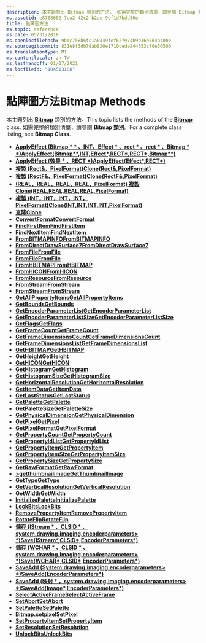 ```yaml
---
description: 本主題列出 Bitmap 類別的方法。 如需完整的類別清單，請參閱 Bitmap 類別。
ms.assetid: e8768602-7ea2-42c2-b2ae-9ef1d7bdd30e
title: 點陣圖方法
ms.topic: reference
ms.date: 05/31/2018
ms.openlocfilehash: 9b4c758b6fc1a0449fef627974b9b16e564a40be
ms.sourcegitcommit: 831e8f3db78ab820e1710cede244553c70e50500
ms.translationtype: MT
ms.contentlocale: zh-TW
ms.lasthandoff: 01/07/2021
ms.locfileid: "104513188"
---
```

# <a name="bitmap-methods"></a><span data-ttu-id="f7876-104">點陣圖方法</span><span class="sxs-lookup"><span data-stu-id="f7876-104">Bitmap Methods</span></span>

<span data-ttu-id="f7876-105">本主題列出 [**Bitmap**](/windows/desktop/api/gdiplusheaders/nl-gdiplusheaders-bitmap) 類別的方法。</span><span class="sxs-lookup"><span data-stu-id="f7876-105">This topic lists the methods of the [**Bitmap**](/windows/desktop/api/gdiplusheaders/nl-gdiplusheaders-bitmap) class.</span></span> <span data-ttu-id="f7876-106">如需完整的類別清單，請參閱 **Bitmap 類別**。</span><span class="sxs-lookup"><span data-stu-id="f7876-106">For a complete class listing, see **Bitmap Class**.</span></span>

-   <span data-ttu-id="f7876-107">[**ApplyEffect (Bitmap \* \* 、INT、Effect \* 、rect \* 、rect \* 、Bitmap \* \*)**](/windows/win32/api/gdiplusheaders/nf-gdiplusheaders-bitmap-applyeffect(inbitmap_inint_ineffect_inrect_outrect_outbitmap))</span><span class="sxs-lookup"><span data-stu-id="f7876-107">[**ApplyEffect(Bitmap\*\*,INT,Effect\*,RECT\*,RECT\*,Bitmap\*\*)**](/windows/win32/api/gdiplusheaders/nf-gdiplusheaders-bitmap-applyeffect(inbitmap_inint_ineffect_inrect_outrect_outbitmap))</span></span>
-   <span data-ttu-id="f7876-108">[**ApplyEffect (效果 \* ，RECT \*)**](/previous-versions//ms536321(v=vs.85))</span><span class="sxs-lookup"><span data-stu-id="f7876-108">[**ApplyEffect(Effect\*,RECT\*)**](/previous-versions//ms536321(v=vs.85))</span></span>
-   <span data-ttu-id="f7876-109">[**複製 (Rect&、PixelFormat)**](/previous-versions//ms536302(v=vs.85))</span><span class="sxs-lookup"><span data-stu-id="f7876-109">[**Clone(Rect&,PixelFormat)**](/previous-versions//ms536302(v=vs.85))</span></span>
-   <span data-ttu-id="f7876-110">[**複製 (RectF&、PixelFormat)**](/windows/win32/api/gdiplusheaders/nf-gdiplusheaders-bitmap-clone(inconstrectf__inpixelformat))</span><span class="sxs-lookup"><span data-stu-id="f7876-110">[**Clone(RectF&,PixelFormat)**](/windows/win32/api/gdiplusheaders/nf-gdiplusheaders-bitmap-clone(inconstrectf__inpixelformat))</span></span>
-   <span data-ttu-id="f7876-111">[**(REAL、REAL、REAL、REAL、PixelFormat) 複製**](/windows/win32/api/gdiplusheaders/nf-gdiplusheaders-bitmap-clone(inreal_inreal_inreal_inreal_inpixelformat))</span><span class="sxs-lookup"><span data-stu-id="f7876-111">[**Clone(REAL,REAL,REAL,REAL,PixelFormat)**](/windows/win32/api/gdiplusheaders/nf-gdiplusheaders-bitmap-clone(inreal_inreal_inreal_inreal_inpixelformat))</span></span>
-   <span data-ttu-id="f7876-112">[**複製 (INT，INT，INT，INT，PixelFormat)**](/windows/win32/api/gdiplusheaders/nf-gdiplusheaders-bitmap-clone(inint_inint_inint_inint_inpixelformat))</span><span class="sxs-lookup"><span data-stu-id="f7876-112">[**Clone(INT,INT,INT,INT,PixelFormat)**](/windows/win32/api/gdiplusheaders/nf-gdiplusheaders-bitmap-clone(inint_inint_inint_inint_inpixelformat))</span></span>
-   [<span data-ttu-id="f7876-113">**克隆**</span><span class="sxs-lookup"><span data-stu-id="f7876-113">**Clone**</span></span>](/windows/desktop/api/Gdiplusheaders/nf-gdiplusheaders-image-clone)
-   [<span data-ttu-id="f7876-114">**ConvertFormat**</span><span class="sxs-lookup"><span data-stu-id="f7876-114">**ConvertFormat**</span></span>](/windows/desktop/api/gdiplusheaders/nf-gdiplusheaders-bitmap-convertformat)
-   [<span data-ttu-id="f7876-115">**FindFirstItem**</span><span class="sxs-lookup"><span data-stu-id="f7876-115">**FindFirstItem**</span></span>](/windows/desktop/api/Gdiplusheaders/nf-gdiplusheaders-image-findfirstitem)
-   [<span data-ttu-id="f7876-116">**FindNextItem**</span><span class="sxs-lookup"><span data-stu-id="f7876-116">**FindNextItem**</span></span>](/windows/desktop/api/Gdiplusheaders/nf-gdiplusheaders-image-findnextitem)
-   [<span data-ttu-id="f7876-117">**FromBITMAPINFO**</span><span class="sxs-lookup"><span data-stu-id="f7876-117">**FromBITMAPINFO**</span></span>](/windows/desktop/api/Gdiplusheaders/nf-gdiplusheaders-bitmap-frombitmapinfo)
-   [<span data-ttu-id="f7876-118">**FromDirectDrawSurface7**</span><span class="sxs-lookup"><span data-stu-id="f7876-118">**FromDirectDrawSurface7**</span></span>](/windows/desktop/api/Gdiplusheaders/nf-gdiplusheaders-bitmap-fromdirectdrawsurface7)
-   [<span data-ttu-id="f7876-119">**FromFile**</span><span class="sxs-lookup"><span data-stu-id="f7876-119">**FromFile**</span></span>](/windows/desktop/api/Gdiplusheaders/nf-gdiplusheaders-bitmap-fromfile)
-   [<span data-ttu-id="f7876-120">**FromFile**</span><span class="sxs-lookup"><span data-stu-id="f7876-120">**FromFile**</span></span>](/windows/desktop/api/Gdiplusheaders/nf-gdiplusheaders-image-fromfile)
-   [<span data-ttu-id="f7876-121">**FromHBITMAP**</span><span class="sxs-lookup"><span data-stu-id="f7876-121">**FromHBITMAP**</span></span>](/windows/desktop/api/Gdiplusheaders/nf-gdiplusheaders-bitmap-fromhbitmap)
-   [<span data-ttu-id="f7876-122">**FromHICON**</span><span class="sxs-lookup"><span data-stu-id="f7876-122">**FromHICON**</span></span>](/windows/desktop/api/Gdiplusheaders/nf-gdiplusheaders-bitmap-fromhicon)
-   [<span data-ttu-id="f7876-123">**FromResource**</span><span class="sxs-lookup"><span data-stu-id="f7876-123">**FromResource**</span></span>](/windows/desktop/api/Gdiplusheaders/nf-gdiplusheaders-bitmap-fromresource)
-   [<span data-ttu-id="f7876-124">**FromStream**</span><span class="sxs-lookup"><span data-stu-id="f7876-124">**FromStream**</span></span>](/windows/desktop/api/Gdiplusheaders/nf-gdiplusheaders-bitmap-fromstream)
-   [<span data-ttu-id="f7876-125">**FromStream**</span><span class="sxs-lookup"><span data-stu-id="f7876-125">**FromStream**</span></span>](/windows/desktop/api/Gdiplusheaders/nf-gdiplusheaders-image-fromstream)
-   [<span data-ttu-id="f7876-126">**GetAllPropertyItems**</span><span class="sxs-lookup"><span data-stu-id="f7876-126">**GetAllPropertyItems**</span></span>](/windows/desktop/api/Gdiplusheaders/nf-gdiplusheaders-image-getallpropertyitems)
-   [<span data-ttu-id="f7876-127">**GetBounds**</span><span class="sxs-lookup"><span data-stu-id="f7876-127">**GetBounds**</span></span>](/windows/desktop/api/Gdiplusheaders/nf-gdiplusheaders-image-getbounds)
-   [<span data-ttu-id="f7876-128">**GetEncoderParameterList**</span><span class="sxs-lookup"><span data-stu-id="f7876-128">**GetEncoderParameterList**</span></span>](/windows/desktop/api/Gdiplusheaders/nf-gdiplusheaders-image-getencoderparameterlist)
-   [<span data-ttu-id="f7876-129">**GetEncoderParameterListSize**</span><span class="sxs-lookup"><span data-stu-id="f7876-129">**GetEncoderParameterListSize**</span></span>](/windows/desktop/api/Gdiplusheaders/nf-gdiplusheaders-image-getencoderparameterlistsize)
-   [<span data-ttu-id="f7876-130">**GetFlags**</span><span class="sxs-lookup"><span data-stu-id="f7876-130">**GetFlags**</span></span>](/windows/desktop/api/Gdiplusheaders/nf-gdiplusheaders-image-getflags)
-   [<span data-ttu-id="f7876-131">**GetFrameCount**</span><span class="sxs-lookup"><span data-stu-id="f7876-131">**GetFrameCount**</span></span>](/windows/desktop/api/Gdiplusheaders/nf-gdiplusheaders-image-getframecount)
-   [<span data-ttu-id="f7876-132">**GetFrameDimensionsCount**</span><span class="sxs-lookup"><span data-stu-id="f7876-132">**GetFrameDimensionsCount**</span></span>](/windows/desktop/api/Gdiplusheaders/nf-gdiplusheaders-image-getframedimensionscount)
-   [<span data-ttu-id="f7876-133">**GetFrameDimensionsList**</span><span class="sxs-lookup"><span data-stu-id="f7876-133">**GetFrameDimensionsList**</span></span>](/windows/desktop/api/Gdiplusheaders/nf-gdiplusheaders-image-getframedimensionslist)
-   [<span data-ttu-id="f7876-134">**GetHBITMAP**</span><span class="sxs-lookup"><span data-stu-id="f7876-134">**GetHBITMAP**</span></span>](/windows/desktop/api/Gdiplusheaders/nf-gdiplusheaders-bitmap-gethbitmap)
-   [<span data-ttu-id="f7876-135">**GetHeight**</span><span class="sxs-lookup"><span data-stu-id="f7876-135">**GetHeight**</span></span>](/windows/desktop/api/Gdiplusheaders/nf-gdiplusheaders-image-getheight)
-   [<span data-ttu-id="f7876-136">**GetHICON**</span><span class="sxs-lookup"><span data-stu-id="f7876-136">**GetHICON**</span></span>](/windows/desktop/api/Gdiplusheaders/nf-gdiplusheaders-bitmap-gethicon)
-   [<span data-ttu-id="f7876-137">**GetHistogram**</span><span class="sxs-lookup"><span data-stu-id="f7876-137">**GetHistogram**</span></span>](/windows/desktop/api/gdiplusheaders/nf-gdiplusheaders-bitmap-gethistogram)
-   [<span data-ttu-id="f7876-138">**GetHistogramSize**</span><span class="sxs-lookup"><span data-stu-id="f7876-138">**GetHistogramSize**</span></span>](/windows/desktop/api/gdiplusheaders/nf-gdiplusheaders-bitmap-gethistogramsize)
-   [<span data-ttu-id="f7876-139">**GetHorizontalResolution**</span><span class="sxs-lookup"><span data-stu-id="f7876-139">**GetHorizontalResolution**</span></span>](/windows/desktop/api/Gdiplusheaders/nf-gdiplusheaders-image-gethorizontalresolution)
-   [<span data-ttu-id="f7876-140">**GetItemData**</span><span class="sxs-lookup"><span data-stu-id="f7876-140">**GetItemData**</span></span>](/windows/desktop/api/Gdiplusheaders/nf-gdiplusheaders-image-getitemdata)
-   [<span data-ttu-id="f7876-141">**GetLastStatus**</span><span class="sxs-lookup"><span data-stu-id="f7876-141">**GetLastStatus**</span></span>](/windows/desktop/api/Gdiplusheaders/nf-gdiplusheaders-image-getlaststatus)
-   [<span data-ttu-id="f7876-142">**GetPalette**</span><span class="sxs-lookup"><span data-stu-id="f7876-142">**GetPalette**</span></span>](/windows/desktop/api/Gdiplusheaders/nf-gdiplusheaders-image-getpalette)
-   [<span data-ttu-id="f7876-143">**GetPaletteSize**</span><span class="sxs-lookup"><span data-stu-id="f7876-143">**GetPaletteSize**</span></span>](/windows/desktop/api/Gdiplusheaders/nf-gdiplusheaders-image-getpalettesize)
-   [<span data-ttu-id="f7876-144">**GetPhysicalDimension**</span><span class="sxs-lookup"><span data-stu-id="f7876-144">**GetPhysicalDimension**</span></span>](/windows/desktop/api/Gdiplusheaders/nf-gdiplusheaders-image-getphysicaldimension)
-   [<span data-ttu-id="f7876-145">**GetPixel**</span><span class="sxs-lookup"><span data-stu-id="f7876-145">**GetPixel**</span></span>](/windows/desktop/api/Gdiplusheaders/nf-gdiplusheaders-bitmap-getpixel)
-   [<span data-ttu-id="f7876-146">**GetPixelFormat**</span><span class="sxs-lookup"><span data-stu-id="f7876-146">**GetPixelFormat**</span></span>](/windows/desktop/api/Gdiplusheaders/nf-gdiplusheaders-image-getpixelformat)
-   [<span data-ttu-id="f7876-147">**GetPropertyCount**</span><span class="sxs-lookup"><span data-stu-id="f7876-147">**GetPropertyCount**</span></span>](/windows/desktop/api/Gdiplusheaders/nf-gdiplusheaders-image-getpropertycount)
-   [<span data-ttu-id="f7876-148">**GetPropertyIdList**</span><span class="sxs-lookup"><span data-stu-id="f7876-148">**GetPropertyIdList**</span></span>](/windows/desktop/api/Gdiplusheaders/nf-gdiplusheaders-image-getpropertyidlist)
-   [<span data-ttu-id="f7876-149">**GetPropertyItem**</span><span class="sxs-lookup"><span data-stu-id="f7876-149">**GetPropertyItem**</span></span>](/windows/desktop/api/Gdiplusheaders/nf-gdiplusheaders-image-getpropertyitem)
-   [<span data-ttu-id="f7876-150">**GetPropertyItemSize**</span><span class="sxs-lookup"><span data-stu-id="f7876-150">**GetPropertyItemSize**</span></span>](/windows/desktop/api/Gdiplusheaders/nf-gdiplusheaders-image-getpropertyitemsize)
-   [<span data-ttu-id="f7876-151">**GetPropertySize**</span><span class="sxs-lookup"><span data-stu-id="f7876-151">**GetPropertySize**</span></span>](/windows/desktop/api/Gdiplusheaders/nf-gdiplusheaders-image-getpropertysize)
-   [<span data-ttu-id="f7876-152">**GetRawFormat**</span><span class="sxs-lookup"><span data-stu-id="f7876-152">**GetRawFormat**</span></span>](/windows/desktop/api/Gdiplusheaders/nf-gdiplusheaders-image-getrawformat)
-   [<span data-ttu-id="f7876-153">**>getthumbnailimage**</span><span class="sxs-lookup"><span data-stu-id="f7876-153">**GetThumbnailImage**</span></span>](/windows/desktop/api/Gdiplusheaders/nf-gdiplusheaders-image-getthumbnailimage)
-   [<span data-ttu-id="f7876-154">**GetType**</span><span class="sxs-lookup"><span data-stu-id="f7876-154">**GetType**</span></span>](/windows/desktop/api/Gdiplusheaders/nf-gdiplusheaders-image-gettype)
-   [<span data-ttu-id="f7876-155">**GetVerticalResolution**</span><span class="sxs-lookup"><span data-stu-id="f7876-155">**GetVerticalResolution**</span></span>](/windows/desktop/api/Gdiplusheaders/nf-gdiplusheaders-image-getverticalresolution)
-   [<span data-ttu-id="f7876-156">**GetWidth**</span><span class="sxs-lookup"><span data-stu-id="f7876-156">**GetWidth**</span></span>](/windows/desktop/api/Gdiplusheaders/nf-gdiplusheaders-image-getwidth)
-   [<span data-ttu-id="f7876-157">**InitializePalette**</span><span class="sxs-lookup"><span data-stu-id="f7876-157">**InitializePalette**</span></span>](/windows/desktop/api/gdiplusheaders/nf-gdiplusheaders-bitmap-initializepalette)
-   [<span data-ttu-id="f7876-158">**LockBits**</span><span class="sxs-lookup"><span data-stu-id="f7876-158">**LockBits**</span></span>](/windows/desktop/api/Gdiplusheaders/nf-gdiplusheaders-bitmap-lockbits)
-   [<span data-ttu-id="f7876-159">**RemovePropertyItem**</span><span class="sxs-lookup"><span data-stu-id="f7876-159">**RemovePropertyItem**</span></span>](/windows/desktop/api/Gdiplusheaders/nf-gdiplusheaders-image-removepropertyitem)
-   [<span data-ttu-id="f7876-160">**RotateFlip**</span><span class="sxs-lookup"><span data-stu-id="f7876-160">**RotateFlip**</span></span>](/windows/desktop/api/Gdiplusheaders/nf-gdiplusheaders-image-rotateflip)
-   <span data-ttu-id="f7876-161">[**儲存 (IStream \* 、CLSID \* 、system.drawing.imaging.encoderparameters> \*)**](/windows/win32/api/gdiplusheaders/nf-gdiplusheaders-image-save(inistream_inconstclsid_inconstencoderparameters))</span><span class="sxs-lookup"><span data-stu-id="f7876-161">[**Save(IStream\*,CLSID\*,EncoderParameters\*)**](/windows/win32/api/gdiplusheaders/nf-gdiplusheaders-image-save(inistream_inconstclsid_inconstencoderparameters))</span></span>
-   <span data-ttu-id="f7876-162">[**儲存 (WCHAR \* 、CLSID \* 、system.drawing.imaging.encoderparameters> \*)**](/previous-versions//ms535407(v=vs.85))</span><span class="sxs-lookup"><span data-stu-id="f7876-162">[**Save(WCHAR\*,CLSID\*,EncoderParameters\*)**](/previous-versions//ms535407(v=vs.85))</span></span>
-   <span data-ttu-id="f7876-163">[**SaveAdd (System.drawing.imaging.encoderparameters> \*)**](/previous-versions//ms535408(v=vs.85))</span><span class="sxs-lookup"><span data-stu-id="f7876-163">[**SaveAdd(EncoderParameters\*)**](/previous-versions//ms535408(v=vs.85))</span></span>
-   <span data-ttu-id="f7876-164">[**SaveAdd (映射 \* ，system.drawing.imaging.encoderparameters> \*)**](/windows/win32/api/gdiplusheaders/nf-gdiplusheaders-image-saveadd(inimage_inconstencoderparameters))</span><span class="sxs-lookup"><span data-stu-id="f7876-164">[**SaveAdd(Image\*,EncoderParameters\*)**](/windows/win32/api/gdiplusheaders/nf-gdiplusheaders-image-saveadd(inimage_inconstencoderparameters))</span></span>
-   [<span data-ttu-id="f7876-165">**SelectActiveFrame**</span><span class="sxs-lookup"><span data-stu-id="f7876-165">**SelectActiveFrame**</span></span>](/windows/desktop/api/Gdiplusheaders/nf-gdiplusheaders-image-selectactiveframe)
-   [<span data-ttu-id="f7876-166">**SetAbort**</span><span class="sxs-lookup"><span data-stu-id="f7876-166">**SetAbort**</span></span>](/windows/desktop/api/Gdiplusheaders/nf-gdiplusheaders-image-setabort)
-   [<span data-ttu-id="f7876-167">**SetPalette**</span><span class="sxs-lookup"><span data-stu-id="f7876-167">**SetPalette**</span></span>](/windows/desktop/api/Gdiplusheaders/nf-gdiplusheaders-image-setpalette)
-   [<span data-ttu-id="f7876-168">**Bitmap.setpixel**</span><span class="sxs-lookup"><span data-stu-id="f7876-168">**SetPixel**</span></span>](/windows/desktop/api/Gdiplusheaders/nf-gdiplusheaders-bitmap-setpixel)
-   [<span data-ttu-id="f7876-169">**SetPropertyItem**</span><span class="sxs-lookup"><span data-stu-id="f7876-169">**SetPropertyItem**</span></span>](/windows/desktop/api/Gdiplusheaders/nf-gdiplusheaders-image-setpropertyitem)
-   [<span data-ttu-id="f7876-170">**SetResolution**</span><span class="sxs-lookup"><span data-stu-id="f7876-170">**SetResolution**</span></span>](/windows/desktop/api/Gdiplusheaders/nf-gdiplusheaders-bitmap-setresolution)
-   [<span data-ttu-id="f7876-171">**UnlockBits**</span><span class="sxs-lookup"><span data-stu-id="f7876-171">**UnlockBits**</span></span>](/windows/desktop/api/Gdiplusheaders/nf-gdiplusheaders-bitmap-unlockbits)

 

 
